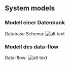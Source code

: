 ## System models

### Modell einer Datenbank

Database Schema: 
![alt text](https://github.com/supertoub/ch.bfh.bti7081.s2018.teamred/blob/master/doc/task02/System_models_Database_Task02.jpg "Database Schema")

### Modell des data-flow

Data-flow: 
![alt text](https://github.com/supertoub/ch.bfh.bti7081.s2018.teamred/blob/master/doc/task02/System_models_Semantic_task02.jpg "Data-flow")
